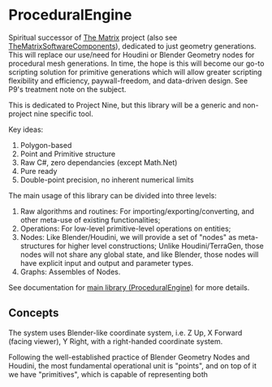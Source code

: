 # ProceduralEngine

Spiritual successor of [The Matrix](https://github.com/Charles-Zhang-Project-Nine/TheMatrix) project (also see [TheMatrixSoftwareComponents](https://github.com/Charles-Zhang-Project-Nine/TheMatrixSoftwareComponents)), dedicated to just geometry generations. This will replace our use/need for Houdini or Blender Geometry nodes for procedural mesh generations. In time, the hope is this will become our go-to scripting solution for primitive generations which will allow greater scripting flexibility and efficiency, paywall-freedom, and data-driven design. See P9's treatment note on the subject.

This is dedicated to Project Nine, but this library will be a generic and non-project nine specific tool.

Key ideas:

1. Polygon-based
2. Point and Primitive structure
3. Raw C#, zero dependancies (except Math.Net)
4. Pure ready
5. Double-point precision, no inherent numerical limits

The main usage of this library can be divided into three levels:

1. Raw algorithms and routines: For importing/exporting/converting, and other meta-use of existing functionalities;
2. Operations: For low-level primitive-level operations on entities;
3. Nodes: Like Blender/Houdini, we will provide a set of "nodes" as meta-structures for higher level constructions; Unlike Houdini/TerraGen, those nodes will not share any global state, and like Blender, those nodes will have explicit input and output and parameter types.
4. Graphs: Assembles of Nodes.

See documentation for [main library (ProceduralEngine)](./Main/ProceduralEngine) for more details.

## Concepts

The system uses Blender-like coordinate system, i.e. Z Up, X Forward (facing viewer), Y Right, with a right-handed coordinate system.

Following the well-established practice of Blender Geometry Nodes and Houdini, the most fundamental operational unit is "points", and on top of it we have "primitives", which is capable of representing both 